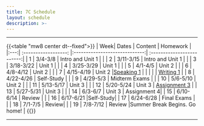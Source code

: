 ```yaml
---
title: 7C Schedule
layout: schedule
description: >-
---
```


---
{{<table "mw8 center dt--fixed">}}
| Week|          Dates          |                 Content                  |             Homework      |             
|:---:|    :------------------: |:-----------------------------:| :-------------------------:|
|  1  |  3/4-3/8                | Intro and Unit 1 |          |
|  2  |  3/11-3/15              | Intro and Unit 1 |          |
|  3  |  3/18-3/22              | Unit 1  |          |
|  4  |  3/25-3/29              | Unit 1  |          |
|  5  |  4/1-4/5                | Unit 2  |          |
|  6  |  4/8-4/12               | Unit 2  |          |
|  7  |  4/15-4/19              | Unit 2  |[Speaking 1](sks/spring2024/7C-english/assignment2/)              |
|     |                         |         | [Writing 1](sks/spring2024/7C-english/assignment1/)         |
|  8  |  4/22-4/26              | Self-Study |       |
|  9  |  4/29-5/3               | Midterm Exams |          |
| 10  |  5/6-5/10               | Unit 2  |       |
| 11  |  5/13-5/17              | Unit 3  | |
| 12  |  5/20-5/24              | Unit 3  | [Assignment 3](sks/spring2024/7C-english/assignment3)      |
| 13  |  5/27-5/31              | Unit 3  | |
| 14  |  6/3-6/7                | Unit 3  | Assignment 4|
| 15  |  6/10-6/14              | Review  |             |
| 16  |  6/17-6/21              |Self-Study|
| 17  |  6/24-6/28              | Final Exams |             |
| 18  |  7/1-7/5                | Review|          |
| 19  |  7/8-7/12               | Review |Summer Break Begins. Go home!              |
{{</table>}}

---
